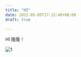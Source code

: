 ```yaml
---
title: "HI"
date: 2022-05-05T17:12:40+08:00
draft: true

---
```


HI 隆隆！

![1](F:\Hugo\blog\content\posts\HI\1.jpg)
